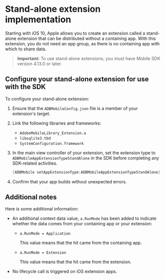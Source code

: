 # Stand-alone extension implementation

Starting with iOS 10, Apple allows you to create an extension called a stand-alone extension that can be distributed without a containing app. With this extension, you do not need an app group, as there is no containing app with which to share data.

> **Important:** To use stand-alone extensions, you must have Mobile SDK version 4.13.0 or later.

## Configure your stand-alone extension for use with the SDK

To configure your stand-alone extension:

1. Ensure that the `ADBMobileConfig.json` file is a member of your extension's target. 
1. Link the following libraries and frameworks:

    * `AdobeMobileLibrary_Extension.a` 
    * `libsqlite3.tbd` 
    * `SystemConfiguration.framework`

1. In the main view controller of your extension, set the extension type to `ADBMobileAppExtensionTypeStandAlone` in the SDK before completing any SDK-related activities. 

   ```objective-c
   [ADBMobile setAppExtensionType:ADBMobileAppExtensionTypeStandAlone];
   ```

1. Confirm that your app builds without unexpected errors.

## Additional notes

Here is some additional information:

* An additional context data value, `a.RunMode` has been added to indicate whether the data comes from your containing app or your extension:

  * `a.RunMode = Application`
  
     This value means that the hit came from the containing app. 
  * `a.RunMode = Extension`
  
    This value means that the hit came from the extension.

* No lifecycle call is triggered on iOS extension apps.
